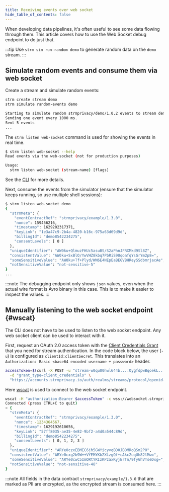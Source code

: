 ```yaml
---
title: Receiving events over web socket
hide_table_of_contents: false
---
```


When developing data pipelines, it's often useful to see some data flowing through them.
This article covers how to use the Web Socket debug endpoint to do just that.

:::tip
Use `strm sim run-random demo` to generate random data on the `demo` stream.
:::

## Simulate random events and consume them via web socket

Create a stream and simulate random events:

```bash
strm create stream demo
strm simulate random-events demo

Starting to simulate random strmprivacy/demo/1.0.2 events to stream demo.
Sending one event every 1000 ms.
Sent 5 events
...
```

The `strm listen web-socket` command is used for showing the events in
real time.

```bash
$ strm listen web-socket --help
Read events via the web-socket (not for production purposes)

Usage:
  strm listen web-socket (stream-name) [flags]
```

See the [CLI](docs/04-reference/01-cli-reference/strm/listen/web-socket.md) for more details.

Next, consume the events from the simulator (ensure that the simulator keeps running, so use multiple shell sessions):

```bash
$ strm listen web-socket demo
{
  "strmMeta": {
    "eventContractRef": "strmprivacy/example/1.3.0",
    "nonce": 159456216,
    "timestamp": 1629202317371,
    "keyLink": "1e3a47c9-2b4a-4820-b16c-975a63d69d9d",
    "billingId": "demo8542234275",
    "consentLevels": [ 0 ]
  },
  "uniqueIdentifier": "AW0ku+QlmuzFHUc5asuBS/S2aPhnJFRXMkd9Sl8Z",
  "consistentValue": "AW0ku+SxBlO/YwVHZ8kbq7PbRiS9UqoafqYsGrYm2p8=",
  "someSensitiveValue": "AW0ku+Tf+Plyd/WN6E4NEpEaBEGVBHReySSdbmrjacAe",
  "notSensitiveValue": "not-sensitive-5"
}
...
```

:::note
The debugging endpoint only shows `json` values, even when the actual wire
format is Avro binary in this case. This is to make it easier to inspect
the values.
:::

## Manually listening to the web socket endpoint {#wscat}

The CLI does not have to be used to listen to the web socket endpoint. Any web socket client can be used to interact
with it.

First, request an OAuth 2.0 access token with
the [Client Credentials Grant](https://oauth.net/2/grant-types/client-credentials/)
that you need for stream authentication. In the code block below, the user (`-u`) is configured as
`clientId:clientSecret`. This translates into an `Authorization: Basic <base64 encoded username + password>` header.

```bash
accessToken=$(curl -X POST -u "stream-w0qu00hwl644b...:OygfdpwBqoekL..." \
  -d "grant_type=client_credentials" \
  "https://accounts.strmprivacy.io/auth/realms/streams/protocol/openid-connect/token" | jq -r .access_token)
```

Here [wscat](https://www.npmjs.com/package/wscat) is used to connect to
the web socket endpoint.

```bash
wscat -H "authorization:Bearer $accessToken" -c wss://websocket.strmprivacy.io/ws
Connected (press CTRL+C to quit)
< {
  "strmMeta": {
    "eventContractRef": "strmprivacy/example/1.3.0",
    "nonce": -1234364567,
    "timestamp": 1629192610656,
    "keyLink": "57ff8035-ae35-4e82-9bf2-a4d0a544c89d",
    "billingId": "demo8542234275",
    "consentLevels": [ 0, 1, 2, 3 ]
  },
  "uniqueIdentifier": "ARYe0czxEBMEC6jh5GWYicyvqBD0JBOMRoQSm2PO",
  "consistentValue": "ARYe0cxg2b9W++VYEMYKbZXLzgQf+cAkcZuqUh82lMw=",
  "someSensitiveValue": "ARYe0cwC5ImORtYRIzKPzaxKyjErTn/9fyGhVTseDxg=",
  "notSensitiveValue": "not-sensitive-48"
}
```

:::note
All fields in the data contract `strmprivacy/example/1.3.0` that are marked as PII are encrypted,
as the encrypted stream is consumed here.
:::
